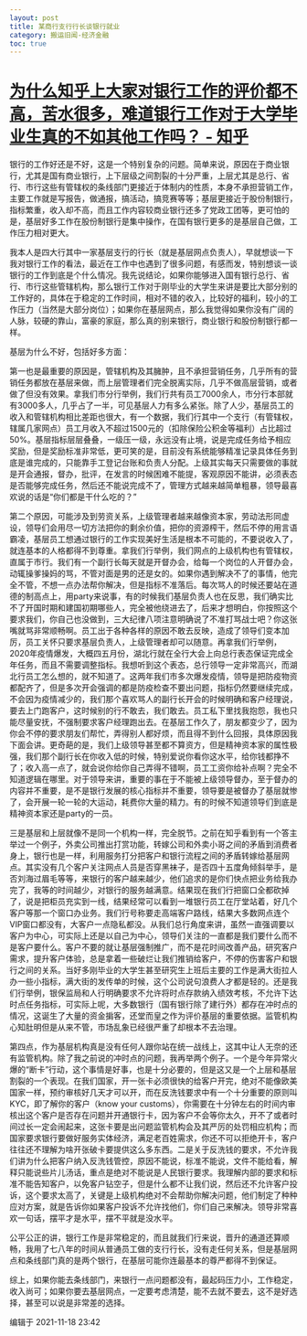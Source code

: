 ```yaml
---
layout: post
title: 某商行支行行长谈银行就业
category: 搬运旧闻-经济金融
toc: true
---
```


# [为什么知乎上大家对银行工作的评价都不高，苦水很多，难道银行工作对于大学毕业生真的不如其他工作吗？ - 知乎](https://www.zhihu.com/question/40716723/answer/2230394553)

银行的工作好还是不好，这是一个特别复杂的问题。简单来说，原因在于商业银行，尤其是国有商业银行，上下层级之间割裂的十分严重，上层尤其是总行、省行、市行这些有管辖权的条线部门更接近于体制内的性质，本身不承担营销工作，主要工作就是写报告，做通报，搞活动，搞竞赛等等；基层更接近于股份制银行，指标繁重，收入却不高，而且工作内容较商业银行还多了党政工团等，更可怕的是，基层好多工作在股份制银行是集中操作，在国有银行更多的是基层自己做，工作压力相对更大。

我本人是四大行其中一家基层支行的行长（就是基层网点负责人），早就想谈一下我对银行工作的看法，最近在工作中也遇到了很多问题，有感而发，特别想谈一谈银行的工作到底是个什么情况。我先说结论，如果你能够进入国有银行总行、省行、市行这些管辖机构，那么银行工作对于刚毕业的大学生来讲是要比大部分别的工作好的，具体在于稳定的工作时间，相对不错的收入，比较好的福利，较小的工作压力（当然是大部分岗位）；如果你在基层网点，那么我觉得如果你没有广阔的人脉，较硬的靠山，富豪的家庭，那么真的别来银行，商业银行和股份制银行都一样。

基层为什么不好，包括好多方面：

第一也是最重要的原因是，管辖机构及其臃肿，且不承担营销任务，几乎所有的营销任务都放在基层来做，而上层管理者们完全脱离实际，几乎不做高层营销，或者做了但没有效果。拿我们市分行举例，我们行共有员工7000余人，市分行本部就有3000多人，几乎占了一半，可见基层人力有多么紧张。除了人少，基层员工的收入和管辖机构相比差距也很大，有一个数据，我们行其中一个支行（有管辖权，辖属几家网点）员工月收入不超过1500元的（扣除保险公积金等福利）占比超过50%。基层指标层层叠叠，一级压一级，永远没有止境，说是完成任务给予相应奖励，但是奖励标准非常低，更可笑的是，目前没有系统能够精准记录具体任务到底是谁完成的，只能靠手工登记台账和负责人分配。上级其实每天只需要做的事就是开会通报，督办，批评，在发言的时候困难不能提，客观原因不能讲，必须表态是否能够完成任务，然后还不能说完成不了，管理方式越来越简单粗暴，领导最喜欢说的话是“你们都是干什么吃的？”

第二个原因，可能涉及到劳资关系，上级管理者越来越像资本家，劳动法形同虚设，领导们会用尽一切方法把你的剩余价值，把你的资源榨干，然后不停的用言语霸凌，基层员工想通过银行的工作实现美好生活是根本不可能的，不要说收入了，就连基本的人格都得不到尊重。拿我们行举例，我们网点的上级机构也有管辖权，直属于市行。我们有一个副行长每天就是开督办会，给每一个岗位的人开督办会，动辄操爹操妈的骂，不管对面是男的还是女的。如果你遇到解决不了的事情，他完全不管，不想一点办法帮你解决，但是指标不准落后。每次骂人的时候还要站在道德的制高点上，用party来说事，有的时候我们基层负责人也在反思，我们确实比不了开国时期和建国初期哪些人，完全被他绕进去了，后来才想明白，你按照这个要求我们，你自己也没做到，三大纪律八项注意明确说了不准打骂战士吧？你这张嘴就骂非常顺畅啊。员工出于各种各样的原因不敢去反映，造成了领导们变本加厉，员工关怀只要求基层负责人，上级管理者却可以随意。再拿我们行举例，2020年疫情爆发，大概四五月份，湖北行就在全行大会上向总行表态保证完成全年任务，而且不需要调整指标。我想听到这个表态，总行领导一定非常高兴，而湖北行员工怎么想的，就不知道了。这两年我们市多次爆发疫情，领导是把防疫物资都配齐了，但是多次开会强调的都是防疫检查不要出问题，指标仍然要继续完成，不会因为疫情减少的，我们那个喜欢骂人的副行长开会的时候明确和客户经理说，要去上门跑客户，这时候别的行不敢去，我们敢去。员工私下里找我抱怨，我也只能尽量安抚，不强制要求客户经理跑出去。在基层工作久了，朋友都变少了，因为你会不停的要求朋友们帮忙，弄得别人都好烦，而且得不到什么回报，具体原因我下面会讲。更奇葩的是，我们上级领导甚至都不算资方，但是精神资本家的属性极强，我们那个副行长在你收入低的时候，特别爱说你看你这水平，给你钱都挣不了；收入高一点了，就会说你给你自己弄得不错啊，员工工资你给补点啊？完全不知道逻辑在哪里。对于领导来讲，重要的事在于不能被上级领导督办，至于督办的内容并不重要，是不是银行发展的核心指标并不重要，领导要是被督办了基层就惨了，会开展一轮一轮的大运动，耗费你大量的精力。有的时候不知道领导们到底是精神资本家还是party的一员。

三是基层和上层就像不是同一个机构一样，完全脱节。之前在知乎看到有一个答主举过一个例子，外卖公司推出打赏功能，转嫁公司和外卖小哥之间的矛盾到消费者身上，银行也是一样，利用服务打分把客户和银行流程之间的矛盾转嫁给基层网点。其实没有几个客户关注网点人员是否穿黑袜子，是否四十五度角倾斜举手，是否刘海过眉毛等等，来银行的客户越来越少，他们追求的是你们快点把业务给我办完了，我等的时间越少，对银行的服务越满意。结果现在我们行把窗口全都砍掉了，说是把柜员充实到一线，结果经常可以看到一堆银行员工在厅堂站着，好几个客户等那一个窗口办业务。我们行号称要走高端客户路线，结果大多数网点连个VIP窗口都没有，大客户一点隐私都没。从我们总行角度来讲，虽然一直强调要以客户为中心，可实际上还是以自己为中心，领导们关注的一直都是我们要什么而不是客户要什么。客户不要的就让基层强制推广，而不是花时间改善产品，研究客户需求，提升客户体验，总是拿着一些破烂让我们推销给客户，不停的伤害客户和银行之间的关系。当好多刚毕业的大学生甚至研究生上班后主要的工作是满大街拉人办一些小指标，满大街的发传单的时候，这个公司说句浪费人才都是轻的。还是我们行举例，银保监局和人行明确要求不允许将时点存款纳入绩效考核，不允许下达时点任务指标，可实际上呢，大多数银行（国有银行除了建行外）都存在冲时点的情况，这诞生了大量的资金掮客，还堂而皇之作为评价基层的重要依据。监管机构心知肚明但是从来不管，市场乱象已经很严重了却根本不去治理。

第四点，作为基层机构真是没有任何人跟你站在统一战线上，这其中让人无奈的还有监管机构。除了我之前说的冲时点的问题，我再举两个例子。一个是今年异常火爆的“断卡”行动，这个事情是好事，也是十分必要的，但是这又是一个上层和基层割裂的一个表现。在我们国家，开一张卡必须很快的给客户开完，绝对不能像欧美国家一样，预约审核好几天才可以开，而在反洗钱要求中有一个十分重要的原则叫KYC，即了解你的客户（know your customs），你需要在十分钟左右的时间内审核出这个客户是否存在问题并开通银行卡，因为客户不会等你太久，开不了或者时间过长一定会闹起来，这张卡要是出问题监管机构会及其严厉的处罚相应机构；而国家要求银行要做好服务实体经济，满足老百姓需求，你还不可以拒绝开卡，客户往往还不理解为啥开张破卡要提供这么多东西。二是关于反洗钱的要求，不允许我们讲为什么把客户纳入反洗钱管控，原因不能说，标准不能说，文件不能给看，解释只能说些片儿汤话，重点是绝对不能说是人民银行要求。我理解内部的要求和标准不能告知客户，以免客户钻空子，但是什么都不让我们说，然后还不允许客户投诉，这个要求太高了，关键是上级机构绝对不会帮助你解决问题，他们制定了种种应对方案，就是告诉你如果客户投诉不允许找他们，你们自己来解决。领导非常喜欢一句话，摆平才是水平，摆不平就是没水平。

公平公正的讲，银行工作是非常稳定的，而且就我们行来说，晋升的通道还算顺畅，我用了七八年的时间从普通员工做的支行行长，没有走任何关系，但是基层网点和条线部门真的是两个银行，在基层可能你连最基本的尊严都得不到保证。

综上，如果你能去条线部门，来银行一点问题都没有，最起码压力小，工作稳定，收入尚可；如果你要去基层网点，一定要考虑清楚，能不去就不要去，这不是好选择，甚至可以说是非常差的选择。

编辑于 2021-11-18 23:42